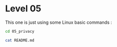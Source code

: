 # Level 05
This one is just using some Linux basic  commands :
 ```sh
cd 05_privacy
```
 ```sh
cat README.md
```
